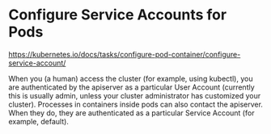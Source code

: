 # Configure Service Accounts for Pods

https://kubernetes.io/docs/tasks/configure-pod-container/configure-service-account/

When you (a human) access the cluster (for example, using kubectl), you are authenticated by the apiserver as a particular User Account (currently this is usually admin, unless your cluster administrator has customized your cluster). Processes in containers inside pods can also contact the apiserver. When they do, they are authenticated as a particular Service Account (for example, default).


